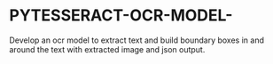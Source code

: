 # PYTESSERACT-OCR-MODEL-
Develop an ocr model to extract text and build boundary boxes in and around the text with extracted image and json output.
